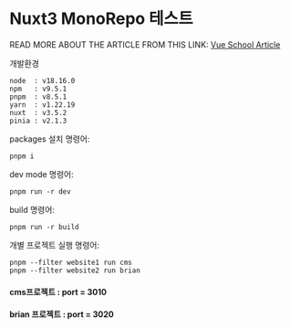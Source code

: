 # Nuxt3 MonoRepo 테스트
READ MORE ABOUT THE ARTICLE FROM THIS LINK:
[Vue School Article](https://vueschool.io/articles/vuejs-tutorials/scalable-nuxt-3-monorepos-with-pnpm-workspaces/)

개발환경
```shell
node  : v18.16.0
npm   : v9.5.1
pnpm  : v8.5.1
yarn  : v1.22.19
nuxt  : v3.5.2
pinia : v2.1.3 
```

packages 설치 명령어:
```shell
pnpm i
```

dev mode 명령어:
```shell
pnpm run -r dev
```

build 명령어:
```shell
pnpm run -r build
```

개별 프로젝트 실행 명령어:
```shell
pnpm --filter website1 run cms
pnpm --filter website2 run brian
```
#### cms프로젝트 : port = 3010 
#### brian 프로젝트 : port = 3020


